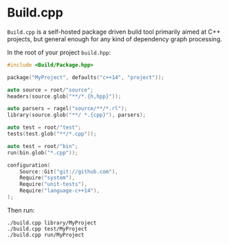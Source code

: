 # Build.cpp

`Build.cpp` is a self-hosted package driven build tool primarily aimed at C++ projects, but general enough for any kind of dependency graph processing.

In the root of your project `build.hpp`:

```c++
#include <Build/Package.hpp>

package("MyProject", defaults("c++14", "project"));

auto source = root/"source";
headers(source.glob("**/*.{h,hpp}"));

auto parsers = ragel("source/**/*.rl");
library(source.glob("**/ *.{cpp}"), parsers);

auto test = root/"test";
tests(test.glob("**/*.cpp"));

auto test = root/"bin";
run(bin.glob("*.cpp"));

configuration(
	Source::Git("git://github.com"),
	Require("system"),
	Require("unit-tests"),
	Require("language-c++14"),
);

```

Then run:

```
./build.cpp library/MyProject
./build.cpp test/MyProject
./build.cpp run/MyProject
```
